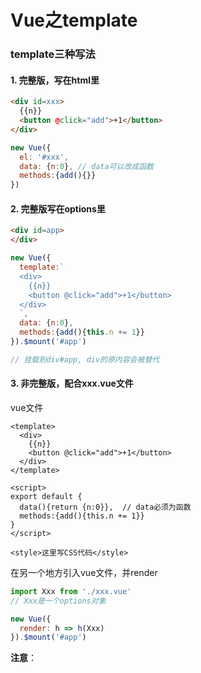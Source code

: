 # Vue之template

### template三种写法
#### 1. 完整版，写在html里
```html
<div id=xxx>
  {{n}}
  <button @click="add">+1</button>
</div>
```
```javascript
new Vue({
  el: '#xxx',
  data: {n:0}, // data可以改成函数
  methods:{add(){}}
})
```
#### 2. 完整版写在options里
```html
<div id=app>
</div>
```
```javascript
new Vue({
  template:`
  <div>
    {{n}}
    <button @click="add">+1</button>
  </div>
  `,
  data: {n:0},
  methods:{add(){this.n += 1}}
}).$mount('#app')

// 挂载到div#app, div的原内容会被替代
```
#### 3. 非完整版，配合xxx.vue文件
vue文件
```vue
<template>
  <div>
    {{n}}
    <button @click="add">+1</button>
  </div> 
</template>

<script>
export default {
  data(){return {n:0}},  // data必须为函数
  methods:{add(){this.n += 1}}
}
</script>

<style>这里写CSS代码</style>
```
在另一个地方引入vue文件，并render
```javascript
import Xxx from './xxx.vue'
// Xxx是一个options对象

new Vue({
  render: h => h(Xxx)
}).$mount('#app')
```
**注意**：<template>是HTML5的元素，不是Vue的
### 语法
#### 表达式
{{ object.a }} 表达式
{{ n + 1 }} 可以写任何运算
{{ fn(n) }} 可以调用函数，methods里的
如果值为 undefined 或 null 就不显示
另一种写法 <div v-text="表达式"></div>
#### v-html
更新元素的 `innerHTML`
假设 data.x 值为 <strong>hi</strong>
<div v-html="x"></idv>
#### v-pre
不对模板进行编译
```html
<span v-pre>{{ this will not be compiled }}</span>
```
#### v-bind绑定属性
```html
<!-- 绑定一个 attribute -->
<img v-bind:src="imageSrc">

<!-- 缩写 -->
<img :src="imageSrc">

<!-- style 绑定 -->
<div :style="{ fontSize: size + 'px' }"></div>
<div :style="[styleObjectA, styleObjectB]"></div>

<div :style="{ border: '1px solid red', height:100}"> </div>  
<!-- 100px 写成 100 -->
```
#### v-on
绑定事件监听器。事件类型由参数指定。表达式可以是一个方法的名字或一个内联语句，如果没有修饰符也可以省略
```html
<!-- 方法处理器 -->
<button v-on:click="doThis"></button>

<!-- 内联语句 -->
<button v-on:click="doThat('hello', $event)"></button>

<!-- 缩写 -->
<button @click="doThis"></button>

<!-- 停止冒泡 -->
<button @click.stop="doThis"></button>

<!-- 阻止默认行为 -->
<button @click.prevent="doThis"></button>

<!-- 阻止默认行为，没有表达式 -->
<form @submit.prevent></form>
```
#### 条件判断
`v-if` 指令用于条件性地渲染一块内容。这块内容只会在指令的表达式返回 truthy 值的时候被渲染
```html
<div v-if="type === 'A'">
  A
</div>
<div v-else-if="type === 'B'">
  B
</div>
<div v-else-if="type === 'C'">
  C
</div>
<div v-else>
  Not A/B/C
</div>
```
#### v-for
```html
<ul>
  <li v-for="(u,index) in users" :key="index">
    索引: {{index}} 值: {{u.name}}
  </li>
</ul>

<ul>
  <li v-for="(value,name) in obj" :key="name">
    属性名: {{name}} 属性值: {{value}}
  </li>
</ul>
```
#### v-show
另一个用于根据条件展示元素的选项是 `v-show` 指令。用法大致一样：
```html
<h1 v-show="n%2===0">Hello!</h1>
```
`v-show` 只是简单地切换元素的 CSS property `display`。
注意，`v-show` 不支持 `<template>` 元素，也不支持 `v-else`。
#### v-cloak
这个指令保持在元素上直到关联实例结束编译。和 CSS 规则如 `[v-cloak] { display: none }` 一起用时，这个指令可以隐藏未编译的 Mustache 标签直到实例准备完毕。
```html
[v-cloak] {
  display: none;
}
<div v-cloak>
  {{ message }}
</div>
```
不会显示，直到编译结束。
#### v-once
只渲染元素和组件**一次**。随后的重新渲染，元素/组件及其所有的子节点将被视为静态内容并跳过。这可以用于优化更新性能。
```html
<!-- 单个元素 -->
<span v-once>This will never change: {{msg}}</span>

<!-- 有子元素 -->
<div v-once>
  <h1>comment</h1>
  <p>{{msg}}</p>
</div>

<!-- 组件 -->
<my-component v-once :comment="msg"></my-component>

<!-- `v-for` 指令-->
<ul>
  <li v-for="i in list" v-once>{{i}}</li>
</ul>
```
#### 使用事件抛出一个值
有的时候用一个事件来抛出一个特定的值是非常有用的。例如我们可能想让 `<blog-post>` 组件决定它的文本要放大多少。这时可以使用 `$emit` 的第二个参数来提供这个值：
```html
<button v-on:click="$emit('enlarge-text', 0.1)">
  Enlarge text
</button>
```
然后当在父级组件监听这个事件的时候，我们可以通过 `$event` 访问到被抛出的这个值：
```html
<blog-post
  ...
  v-on:enlarge-text="postFontSize += $event"
></blog-post>
```
#### 修饰符
```html
@click.stop="add"表示阻止事件传播/冒泡
@click.prevent="add"表示阻止默认动作
@click.stop.prevent="add"同时表示两种意思
```


